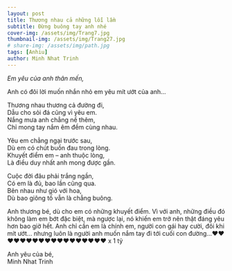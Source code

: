 ```yaml
---
layout: post
title: Thương nhau cả những lỗi lầm
subtitle: Đừng buông tay anh nhé 
cover-img: /assets/img/Trang7.jpg
thumbnail-img: /assets/img/Trang27.jpg
# share-img: /assets/img/path.jpg
tags: [Anhiu]
author: Minh Nhat Trinh
---
```

*Em yêu của anh thân mến,*

Anh có đôi lời muốn nhắn nhỏ em yêu mít ướt của anh...

Thương nhau thương cả đường đi,  
Dẫu cho sỏi đá cũng vì yêu em.  
Nắng mưa anh chẳng nề thêm,  
Chỉ mong tay nắm êm đềm cùng nhau.  

Yêu em chẳng ngại trước sau,  
Dù em có chút buồn đau trong lòng.  
Khuyết điểm em – anh thuộc lòng,  
Là điều duy nhất anh mong được gần.  

Cuộc đời đâu phải trắng ngần,  
Có em là đủ, bao lần cũng qua.  
Bên nhau như gió với hoa,  
Dù bao giông tố vẫn là chẳng buông.  

Anh thương bé, dù cho em có những khuyết điểm. Vì với anh, những điều đó không làm em bớt đặc biệt, mà ngược lại, nó khiến em trở nên thật đáng yêu hơn bao giờ hết. Anh chỉ cần em là chính em, người con gái hay cười, đôi khi mít ướt… nhưng luôn là người anh muốn nắm tay đi tới cuối con đường...❤️❤️❤️❤️❤️❤️❤️❤️❤️❤️❤️❤️❤️❤️❤️❤️❤️❤️ x 1 tỷ


Anh yêu của bé,  
Minh Nhat Trinh
